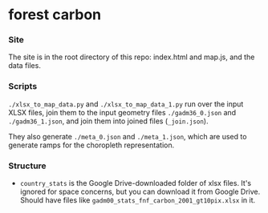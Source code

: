 # forest carbon

### Site

The site is in the root directory of this repo: index.html and map.js,
and the data files.

### Scripts

`./xlsx_to_map_data.py` and `./xlsx_to_map_data_1.py` run over the
input XLSX files, join them to the input geometry files `./gadm36_0.json`
and `./gadm36_1.json`, and join them into joined files (`_join.json`).

They also generate `./meta_0.json` and `./meta_1.json`, which are
used to generate ramps for the choropleth representation.

### Structure

- `country_stats` is the Google Drive-downloaded folder of xlsx files. It's
  ignored for space concerns, but you can download it from Google Drive.
  Should have files like `gadm00_stats_fnf_carbon_2001_gt10pix.xlsx` in it.
